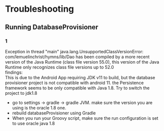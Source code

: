 # Troubleshooting
## Running DatabaseProvisioner
### 1
Exception in thread "main" java.lang.UnsupportedClassVersionError: com/lemuelinchrist/hymns/lib/Dao has been compiled by a more recent version of the Java Runtime (class file version 55.0), this version of the Java Runtime only recognizes class file versions up to 52.0  
findings:  
This is due to the Android App requiring JDK v11 to build, but the database provisioner project is not compatible with android 11. the Persistence framework seems to be only compatible with Java 1.8. Try to switch the project to jdk1.8
* go to settings -> gradle -> gradle JVM. make sure the version you are using is the oracle 1.8 one.
* rebuild databaseProvisioner using Gradle
* When you run your Groovy script, make sure the run configuration is set to use oracle java 1.8

